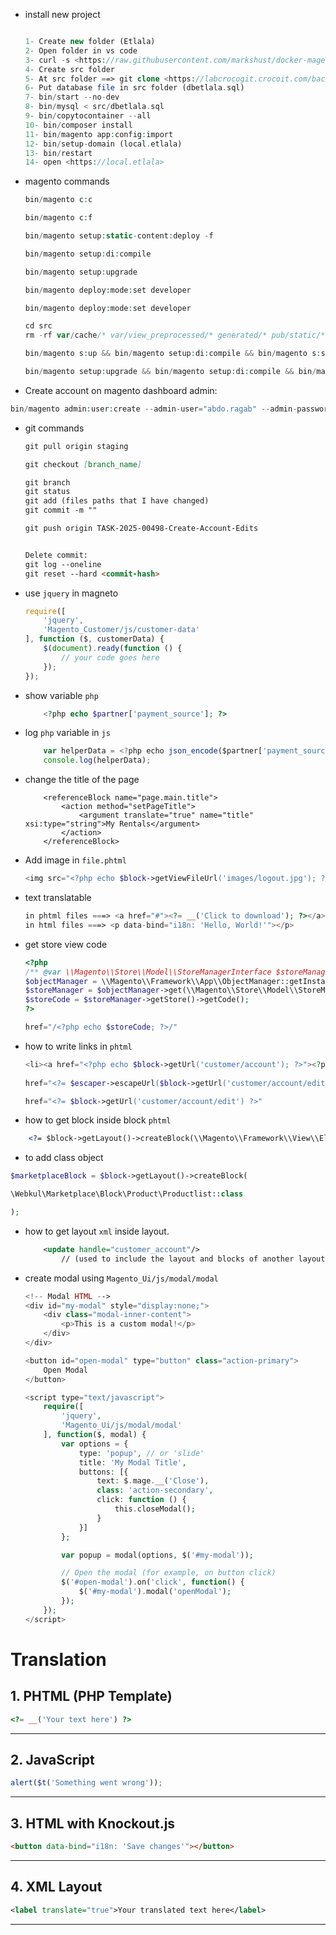 - install new project
    ```php
    
    1- Create new folder (Etlala)
    2- Open folder in vs code
    3- curl -s <https://raw.githubusercontent.com/markshust/docker-magento/master/lib/template> | bash
    4- Create src folder
    5- At src folder ==> git clone <https://labcrocogit.crocoit.com/backend/magento/etlala.git>
    6- Put database file in src folder (dbetlala.sql)
    7- bin/start --no-dev
    8- bin/mysql < src/dbetlala.sql
    9- bin/copytocontainer --all
    10- bin/composer install
    11- bin/magento app:config:import
    12- bin/setup-domain (local.etlala)
    13- bin/restart
    14- open <https://local.etlala>
    ```
    
- magento commands
    
    ```php
    bin/magento c:c
    ```
    
    ```php
    bin/magento c:f
    ```
    
    ```php
    bin/magento setup:static-content:deploy -f
    ```
    
    ```php
    bin/magento setup:di:compile
    ```
    
    ```php
    bin/magento setup:upgrade
    ```
    
    ```php
    bin/magento deploy:mode:set developer
    ```
    
    ```php
    bin/magento deploy:mode:set developer
    ```
    
    ```php
    cd src
    rm -rf var/cache/* var/view_preprocessed/* generated/* pub/static/* 
    ```
    
    ```php
    bin/magento s:up && bin/magento setup:di:compile && bin/magento s:s:d -f
    
    ```
    
    ```php
	bin/magento setup:upgrade && bin/magento setup:di:compile && bin/magento setup:static-content:deploy -f && bin/magento cache:flush
    ```
    
- Create account on magento dashboard admin:
    
```php
bin/magento admin:user:create --admin-user="abdo.ragab" --admin-password="abdo@123" [--admin-email="abdo@gmail.com](mailto:--admin-email=%22mo123@gmail.com)" --admin-firstname="abdo" --admin-lastname="ragab"
```
    
- git commands
    
    ```markdown
    git pull origin staging 
    ```
    
    ```markdown
    git checkout [branch_name]
    ```
    
    ```markdown
    git branch
    git status
    git add (files paths that I have changed)
    git commit -m ""
    ```
    
    ```markdown
    git push origin TASK-2025-00498-Create-Account-Edits
    ```
    
    ```markdown
    
    Delete commit:
    git log --oneline
    git reset --hard <commit-hash>
    ```
    
- use `jquery` in magneto
    
    ```jsx
    require([
        'jquery',
        'Magento_Customer/js/customer-data'
    ], function ($, customerData) {
        $(document).ready(function () {
            // your code goes here
        });
    });
    ```
    
- show variable `php`
    
    ```php
        <?php echo $partner['payment_source']; ?>
    ```
    
- log `php` variable in `js`
    
    ```jsx
        var helperData = <?php echo json_encode($partner['payment_source']); ?>;
        console.log(helperData);
    ```
    
- change the title of the page
    
    ```
        <referenceBlock name="page.main.title">
            <action method="setPageTitle">
                <argument translate="true" name="title" xsi:type="string">My Rentals</argument>
            </action>
        </referenceBlock>
    ```
    
- Add image in `file.phtml`
    
    ```php
    <img src="<?php echo $block->getViewFileUrl('images/logout.jpg'); ?>" alt="Logout">
    ```
    
- text translatable
    
    ```php
    in phtml files ===> <a href="#"><?= __('Click to download'); ?></a>
    in html files ===> <p data-bind="i18n: 'Hello, World!'"></p>
    ```
    
- get store view code
    
    ```php
    <?php
    /** @var \\Magento\\Store\\Model\\StoreManagerInterface $storeManager */
    $objectManager = \\Magento\\Framework\\App\\ObjectManager::getInstance();
    $storeManager = $objectManager->get(\\Magento\\Store\\Model\\StoreManagerInterface::class);
    $storeCode = $storeManager->getStore()->getCode();
    ?>
    
    href="/<?php echo $storeCode; ?>/"
    ```
    
- how to write links in `phtml`
    
    ```php
    <li><a href="<?php echo $block->getUrl('customer/account'); ?>"><?php echo __('Dashboard'); ?></a></li>   
                
    href="<?= $escaper->escapeUrl($block->getUrl('customer/account/edit')) ?>"
    
    href="<?= $block->getUrl('customer/account/edit') ?>"         
    ```
    
- how to get block inside block `phtml`
    
```xml
    <?= $block->getLayout()->createBlock(\\Magento\\Framework\\View\\Element\\Template::class)->setTemplate('Magento_Sales::order/newarrival.phtml')->toHtml() ?>
```

- to add class object
```php
$marketplaceBlock = $block->getLayout()->createBlock(

\Webkul\Marketplace\Block\Product\Productlist::class

);
```
- how to get layout `xml` inside layout.
    
    ```xml
        <update handle="customer_account"/>
    		// (used to include the layout and blocks of another layout handle into the current one.)
    ```
    
- create modal using `Magento_Ui/js/modal/modal`
    
    ```php
    <!-- Modal HTML -->
    <div id="my-modal" style="display:none;">
        <div class="modal-inner-content">
            <p>This is a custom modal!</p>
        </div>
    </div>
    
    <button id="open-modal" type="button" class="action-primary">
        Open Modal
    </button>
    ```
    
    ```php
    <script type="text/javascript">
        require([
            'jquery',
            'Magento_Ui/js/modal/modal'
        ], function($, modal) {
            var options = {
                type: 'popup', // or 'slide'
                title: 'My Modal Title',
                buttons: [{
                    text: $.mage.__('Close'),
                    class: 'action-secondary',
                    click: function () {
                        this.closeModal();
                    }
                }]
            };
    
            var popup = modal(options, $('#my-modal'));
    
            // Open the modal (for example, on button click)
            $('#open-modal').on('click', function() {
                $('#my-modal').modal('openModal');
            });
        });
    </script>
    
    ```

#  Translation 

## 1. PHTML (PHP Template)
```php
<?= __('Your text here') ?>
```
---
## 2.  JavaScript
```javascript
alert($t('Something went wrong'));
```
---
## 3. HTML with Knockout.js
```html
<button data-bind="i18n: 'Save changes'"></button>
```
---
## 4. XML Layout
```xml
<label translate="true">Your translated text here</label>
```

---
